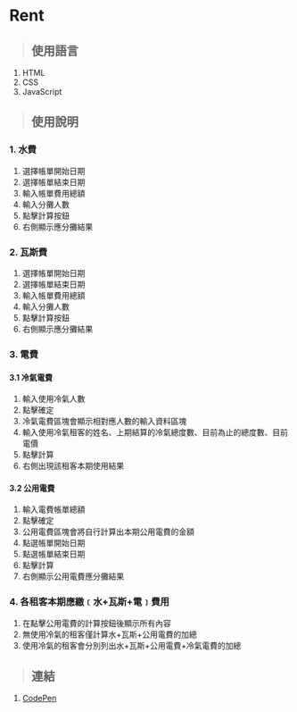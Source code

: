 # Rent

> ## 使用語言


1. HTML
2. CSS
3. JavaScript

> ## 使用說明


### 1. 水費

1. 選擇帳單開始日期
2. 選擇帳單結束日期
3. 輸入帳單費用總額
4. 輸入分攤人數
5. 點擊計算按鈕
6. 右側顯示應分攤結果

### 2. 瓦斯費

1. 選擇帳單開始日期
2. 選擇帳單結束日期
3. 輸入帳單費用總額
4. 輸入分攤人數
5. 點擊計算按鈕
6. 右側顯示應分攤結果

### 3. 電費

#### 3.1 冷氣電費

1. 輸入使用冷氣人數
2. 點擊確定
3. 冷氣電費區塊會顯示相對應人數的輸入資料區塊
4. 輸入使用冷氣租客的姓名、上期結算的冷氣總度數、目前為止的總度數、目前電價
5. 點擊計算
6. 右側出現該租客本期使用結果

#### 3.2 公用電費

1. 輸入電費帳單總額
2. 點擊確定
3. 公用電費區塊會將自行計算出本期公用電費的金額
4. 點選帳單開始日期
5. 點選帳單結束日期
6. 點擊計算
7. 右側顯示公用電費應分攤結果

### 4. 各租客本期應繳﹝水+瓦斯+電﹞費用

1. 在點擊公用電費的計算按鈕後顯示所有內容
2. 無使用冷氣的租客僅計算水+瓦斯+公用電費的加總
3. 使用冷氣的租客會分別列出水+瓦斯+公用電費+冷氣電費的加總

> ## 連結


1. [CodePen](https://codepen.io/Clare46/pen/poEKryW)
